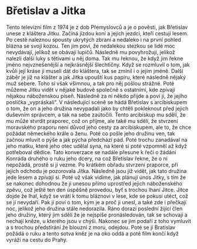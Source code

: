 # Břetislav a Jitka

Tento televizní film z 1974 je z dob Přemyslovců a je o pověsti, jak Břetislav unese z kláštera Jitku.
Začíná jízdou koní a jejich jezdci, kteří cestují lesem. Po cestě naleznou spousty ukrytých zbraní a nedaleko i na první pohled blázna se svojí kozou. Ten jim poví, že nedalekou stezkou se lidé moc nevydávají, jelikož se obávají lupičů. Následně mu povyhrožují, jelikož nalezli další luky s tětivami u něj doma. Tak mu řeknou, že když jim řekne jméno nejvznešenější a nejkrásnější šlechtičny. Když se rozmluvil o tom, jak kvůli její kráse ji museli dát do kláštera, tak se zmínil i o jejím jméně.
Další záběr je již na klášter a jak Jitka upouští kus papíru, které následně nějaký muž sebere. Toho si však všimnou, a tak pro něj pošlou strážné. Poté můžeme Jitku vidět v nějaké budově společně s ostatními, kde zpívají nějakou náboženskou píseň. Následně za ní někdo přijde a poví ji, že jejího poslíčka „vypráskali“.
V následující scéně se hádá Břetislav s arcibiskupem o tom, že on a jeho družina nevypadali jako by chtěli pokleknout před jejich duševním správcem, a tak na sebe zaútočili. Tento arcibiskup mu sdělí, že mu může stvrdit praporec, což on příjme, ale také mu sdělí, že stvrzení moravského praporu není důvod jeho cesty za arcibiskupem, ale to, že chce požádat německého krále o ženu. 
Poté co pošle jeho družinu ven, tak začnou mluvit o pýše a jak pýcha předchází pád. Poté trochu zanadával na jeho matku, které jeho otec udělal syna, na které si poté vzpomněl až když potřeboval dědice. Tato konverzace se nadále přesune k řeči o žádání Konráda druhého o ruku jeho dcery, na což Břetislav řekne, že o ni nepožádá, prostě si ji vezme.
Po krátkém obřadu stvrzení praporce, při jejich odchodu je pozorovala Jitka. Následně jsou již vidět, jak tato družina jede lesem a zpívají si. Poté už však vidíme, jak plánují únos Jitky, s tím že se nakonec dohodnou že ji unesou přímo uprostřed jejich náboženského zpěvu, což ještě ten den úspěšně provedou, byť s trochou lhaní Jitce.
Jitce dojde že lhal, když se vrátí k tomu bláznovi v lese, kde se pokusí utéct, což se jí nevydaří. Pak jí poví o tom, kým je a proč ji unesl, a také zde i přečkají noc, jelikož jeho družina stále nedorazila.
Ráno dorazí poslední žijící člen jeho družiny, který jim sdělí že je nejspíše pronásledován, tak se schovají a nechají kněze, u kterého jsou v chýši. Nakonec se jim podaří z toho vymluvit a s trochou předstírání že blouzní z moru, odejdou. Poté se ji Bratislav požádá o ruku a tento sotva kněz je na oko oddá a poté film končí když vyráží na cestu do Prahy.